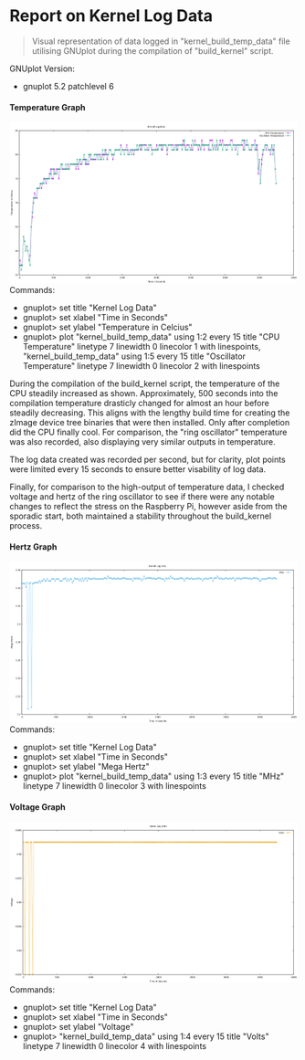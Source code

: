 # Report on Kernel Log Data  

> Visual representation of data logged in "kernel_build_temp_data" file utilising GNUplot during the compilation of "build_kernel" script.  

GNUplot Version:  
  - gnuplot 5.2 patchlevel 6  

#### Temperature Graph
![CPU Image](./assets/Temperature_plot.png "Temperature Log Data")
Commands:
- gnuplot> set title "Kernel Log Data"  
- gnuplot> set xlabel "Time in Seconds"  
- gnuplot> set ylabel "Temperature in Celcius"  
- gnuplot> plot "kernel_build_temp_data" using 1:2 every 15 title "CPU Temperature" linetype 7 linewidth 0 linecolor 1 with linespoints, "kernel_build_temp_data" using 1:5 every 15 title "Oscillator Temperature" linetype 7 linewidth 0 linecolor 2 with linespoints


During the compilation of the build_kernel script, the temperature of the CPU steadily increased as shown. 
Approximately, 500 seconds into the compilation temperature drasticly changed for almost an hour before steadily decreasing. 
This aligns with the lengthy build time for creating the zImage device tree binaries that were then installed. 
Only after completion did the CPU finally cool.
For comparison, the "ring oscillator" temperature was also recorded, also displaying very similar outputs in temperature. 

The log data created was recorded per second, but for clarity, plot points were limited every 15 seconds to ensure better visability of log data.

Finally, for comparison to the high-output of temperature data, I checked voltage and hertz of the ring oscillator to see if there were any notable
changes to reflect the stress on the Raspberry Pi, however aside from the sporadic start, both maintained a stability throughout the build_kernel process.


#### Hertz Graph
![Hertz Image](./assets/hertz_plot.png "Hertz Log Data")
Commands:
- gnuplot> set title "Kernel Log Data"
- gnuplot> set xlabel "Time in Seconds"
- gnuplot> set ylabel "Mega Hertz"
- gnuplot> plot "kernel_build_temp_data" using 1:3 every 15 title "MHz" linetype 7 linewidth 0 linecolor 3 with linespoints

#### Voltage Graph
![Voltage Image](./assets/volts_plot.png "Voltage Log Data")
Commands:
- gnuplot> set title "Kernel Log Data"
- gnuplot> set xlabel "Time in Seconds"
- gnuplot> set ylabel "Voltage"
- gnuplot> "kernel_build_temp_data" using 1:4 every 15 title "Volts" linetype 7 linewidth 0 linecolor 4 with linespoints





